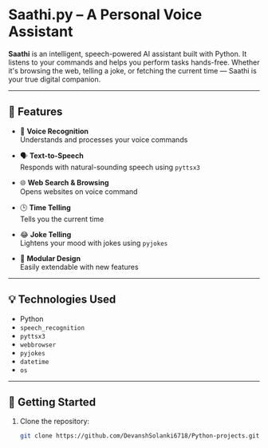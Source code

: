 # Saathi.py – A Personal Voice Assistant

**Saathi** is an intelligent, speech-powered AI assistant built with Python. It listens to your commands and helps you perform tasks hands-free. Whether it's browsing the web, telling a joke, or fetching the current time — Saathi is your true digital companion.

---

## 🔧 Features

- 🎤 **Voice Recognition**  
  Understands and processes your voice commands

- 🗣️ **Text-to-Speech**  
  Responds with natural-sounding speech using `pyttsx3`

- 🌐 **Web Search & Browsing**  
  Opens websites on voice command

- 🕒 **Time Telling**  
  Tells you the current time

- 😂 **Joke Telling**  
  Lightens your mood with jokes using `pyjokes`

- 🧩 **Modular Design**  
  Easily extendable with new features

---

## 💡 Technologies Used

- Python
- `speech_recognition`
- `pyttsx3`
- `webbrowser`
- `pyjokes`
- `datetime`
- `os`

---

## 🚀 Getting Started

1. Clone the repository:
   ```bash
   git clone https://github.com/DevanshSolanki6718/Python-projects.git
